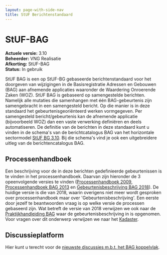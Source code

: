 ```yaml
---
layout: page-with-side-nav
title: StUF Berichtenstandaard
---
```

# StUF-BAG

**Actuele versie:** 3.10<br/>
**Beheerder:**  VNG Realisatie<br/>
**Afkorting:**  StUF-BAG<br/>
**Status:** In gebruik

StUF BAG is een op StUF-BG gebaseerde berichtenstandaard voor het doorgeven van wijzigingen in de Basisregistratie Adressen en Gebouwen (BAG) aan afnemende applicaties waaronder de Waardering Onroerende Zaken (WOZ). StUF BAG is gebaseerd op samengestelde berichten. Namelijk alle mutaties die samenhangen met één BAG-gebeurtenis zijn samengebracht in een samengesteld bericht. Op die manier is in deze standaard het gebeurtenisgeoriënteerd werken vormgegeven. Per samengesteld bericht/gebeurtenis kan de afnemende applicatie (bijvoorbeeld WOZ) dan een vaste verwerking definiëren en deels automatiseren. De definitie van de berichten in deze standaard kunt u vinden in de schema's van de berichtcatalogus BAG van het horizontale sectormodel [StUF BG 3.10](https://vng-realisatie.github.io/StUF-BG/). Bij die schema's vind je ook een uitgebreidere uitleg van de berichtencatalogus BAG.

## Processenhandboek
Een beschrijving voor de in deze berichten gedefinieerde gebeurtenissen is te vinden in het processenhandboek. Daarvan zijn hieronder de 3 opeenvolgende versies te vinden ([Processenhandboek 2009](documenten/Processenhandboek_v.2009.pdf), [Processenhandboek BAG 2013](documenten/Processenhandboek_BAG_2013.pdf) en [Gebeurtenisbeschrijving BAG 2018](documenten/Gebeurtenisbeschrijving_BAG_2018_versie_1.0.2.pdf)). De huidige versie is die van 2018, waarin overigens niet meer wordt gesproken over processenhandboek maar over 'Gebeurtenisbeschrijving'. Een eerste door jezelf te beantwoorden vraag is op welke versie de processen gebaseerd zijn. Wat betreft de versie van 2018 verwijzen we ook naar de [Praktijkhandleiding BAG](https://imbag.github.io/praktijkhandleiding/) waar de gebeurtenisbeschrijving in is opgenomen. Voor vragen over dit onderwerp verwijzen we naar het [Kadaster](https://imbag.github.io/praktijkhandleiding/contact).

## Discussieplatform
Hier kunt u terecht voor de [nieuwste discussies m.b.t. het BAG koppelvlak](https://github.com/VNG-Realisatie/StUF-Standaarden/labels/Koppelvlak%20-%20BAG).
